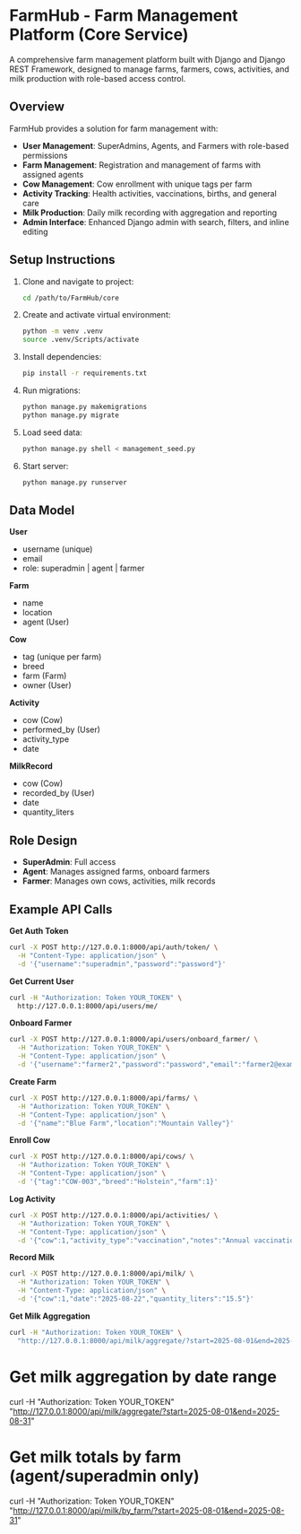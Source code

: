 # FarmHub - Farm Management Platform (Core Service)

A comprehensive farm management platform built with Django and Django REST Framework, designed to manage farms, farmers, cows, activities, and milk production with role-based access control.

## Overview

FarmHub provides a solution for farm management with:
- **User Management**: SuperAdmins, Agents, and Farmers with role-based permissions
- **Farm Management**: Registration and management of farms with assigned agents
- **Cow Management**: Cow enrollment with unique tags per farm
- **Activity Tracking**: Health activities, vaccinations, births, and general care
- **Milk Production**: Daily milk recording with aggregation and reporting
- **Admin Interface**: Enhanced Django admin with search, filters, and inline editing


## Setup Instructions

1. Clone and navigate to project:
   ```bash
   cd /path/to/FarmHub/core
   ```
2. Create and activate virtual environment:
   ```bash
   python -m venv .venv
   source .venv/Scripts/activate
   ```
3. Install dependencies:
   ```bash
   pip install -r requirements.txt
   ```
4. Run migrations:
   ```bash
   python manage.py makemigrations
   python manage.py migrate
   ```
5. Load seed data:
   ```bash
   python manage.py shell < management_seed.py
   ```
6. Start server:
   ```bash
   python manage.py runserver
   ```

## Data Model

**User**
- username (unique)
- email
- role: superadmin | agent | farmer

**Farm**
- name
- location
- agent (User)

**Cow**
- tag (unique per farm)
- breed
- farm (Farm)
- owner (User)

**Activity**
- cow (Cow)
- performed_by (User)
- activity_type
- date

**MilkRecord**
- cow (Cow)
- recorded_by (User)
- date
- quantity_liters

## Role Design

- **SuperAdmin**: Full access
- **Agent**: Manages assigned farms, onboard farmers
- **Farmer**: Manages own cows, activities, milk records

## Example API Calls

**Get Auth Token**
```bash
curl -X POST http://127.0.0.1:8000/api/auth/token/ \
  -H "Content-Type: application/json" \
  -d '{"username":"superadmin","password":"password"}'
```

**Get Current User**
```bash
curl -H "Authorization: Token YOUR_TOKEN" \
  http://127.0.0.1:8000/api/users/me/
```

**Onboard Farmer**
```bash
curl -X POST http://127.0.0.1:8000/api/users/onboard_farmer/ \
  -H "Authorization: Token YOUR_TOKEN" \
  -H "Content-Type: application/json" \
  -d '{"username":"farmer2","password":"password","email":"farmer2@example.com"}'
```

**Create Farm**
```bash
curl -X POST http://127.0.0.1:8000/api/farms/ \
  -H "Authorization: Token YOUR_TOKEN" \
  -H "Content-Type: application/json" \
  -d '{"name":"Blue Farm","location":"Mountain Valley"}'
```

**Enroll Cow**
```bash
curl -X POST http://127.0.0.1:8000/api/cows/ \
  -H "Authorization: Token YOUR_TOKEN" \
  -H "Content-Type: application/json" \
  -d '{"tag":"COW-003","breed":"Holstein","farm":1}'
```

**Log Activity**
```bash
curl -X POST http://127.0.0.1:8000/api/activities/ \
  -H "Authorization: Token YOUR_TOKEN" \
  -H "Content-Type: application/json" \
  -d '{"cow":1,"activity_type":"vaccination","notes":"Annual vaccination","date":"2025-08-22"}'
```

**Record Milk**
```bash
curl -X POST http://127.0.0.1:8000/api/milk/ \
  -H "Authorization: Token YOUR_TOKEN" \
  -H "Content-Type: application/json" \
  -d '{"cow":1,"date":"2025-08-22","quantity_liters":"15.5"}'
```

**Get Milk Aggregation**
```bash
curl -H "Authorization: Token YOUR_TOKEN" \
  "http://127.0.0.1:8000/api/milk/aggregate/?start=2025-08-01&end=2025-08-31"
```

# Get milk aggregation by date range
curl -H "Authorization: Token YOUR_TOKEN" \
  "http://127.0.0.1:8000/api/milk/aggregate/?start=2025-08-01&end=2025-08-31"

# Get milk totals by farm (agent/superadmin only)
curl -H "Authorization: Token YOUR_TOKEN" \
  "http://127.0.0.1:8000/api/milk/by_farm/?start=2025-08-01&end=2025-08-31"
```